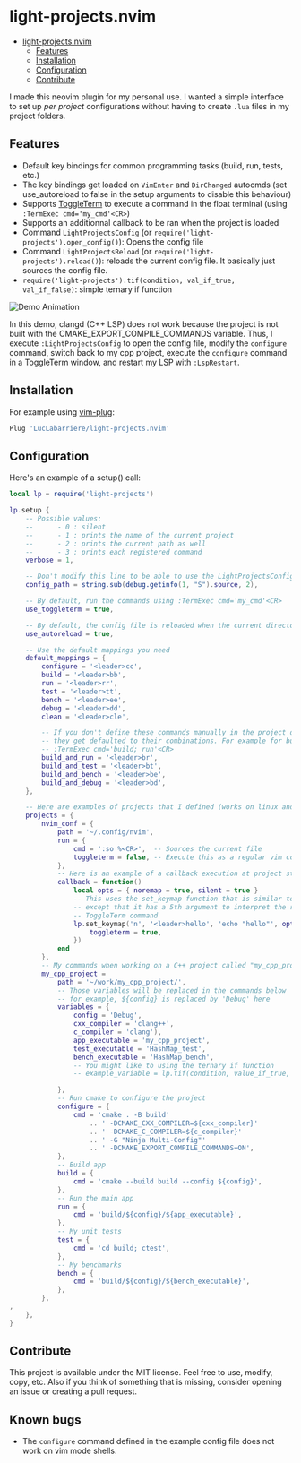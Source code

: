 # light-projects.nvim

<!--toc:start-->

- [light-projects.nvim](#light-projectsnvim)
  - [Features](#features)
  - [Installation](#installation)
  - [Configuration](#configuration)
  - [Contribute](#contribute)
  <!--toc:end-->

I made this neovim plugin for my personal use. I wanted a simple interface to
set up _per project_ configurations without having to create `.lua` files in my
project folders.

## Features

- Default key bindings for common programming tasks (build, run, tests, etc.)
- The key bindings get loaded on `VimEnter` and `DirChanged` autocmds (set
  use_autoreload to false in the setup arguments to disable this behaviour)
- Supports [ToggleTerm](https://github.com/akinsho/toggleterm.nvim) to execute a
  command in the float terminal (using `:TermExec cmd='my_cmd'<CR>`)
- Supports an additionnal callback to be ran when the project is loaded
- Command `LightProjectsConfig` (or `require('light-projects').open_config()`):
  Opens the config file
- Command `LightProjectsReload` (or `require('light-projects').reload()`):
  reloads the current config file. It basically just sources the config file.
- `require('light-projects').tif(condition, val_if_true, val_if_false)`: simple
  ternary if function

![Demo Animation](../assets/lp-example.gif?raw=true)

In this demo, clangd (C++ LSP) does not work because the project is not built
with the CMAKE_EXPORT_COMPILE_COMMANDS variable. Thus, I execute
`:LightProjectsConfig` to open the config file, modify the `configure` command,
switch back to my cpp project, execute the `configure` command in a ToggleTerm
window, and restart my LSP with `:LspRestart`.

## Installation

For example using [vim-plug](https://github.com/junegunn/vim-plug):

```lua
Plug 'LucLabarriere/light-projects.nvim'
```

## Configuration

Here's an example of a setup() call:

```lua
local lp = require('light-projects')

lp.setup {
    -- Possible values:
    --      - 0 : silent
    --      - 1 : prints the name of the current project
    --      - 2 : prints the current path as well
    --      - 3 : prints each registered command
    verbose = 1,

    -- Don't modify this line to be able to use the LightProjectsConfig command
    config_path = string.sub(debug.getinfo(1, "S").source, 2),

    -- By default, run the commands using :TermExec cmd='my_cmd'<CR>
    use_toggleterm = true,

    -- By default, the config file is reloaded when the current directory is changed
    use_autoreload = true,

    -- Use the default mappings you need
    default_mappings = {
        configure = '<leader>cc',
        build = '<leader>bb',
        run = '<leader>rr',
        test = '<leader>tt',
        bench = '<leader>ee',
        debug = '<leader>dd',
        clean = '<leader>cle',

        -- If you don't define these commands manually in the project definition,
        -- they get defaulted to their combinations. For example for build_and_run:
        -- :TermExec cmd='build; run'<CR>
        build_and_run = '<leader>br',
        build_and_test = '<leader>bt',
        build_and_bench = '<leader>be',
        build_and_debug = '<leader>bd',
    },

    -- Here are examples of projects that I defined (works on linux and windows)
    projects = {
        nvim_conf = {
            path = '~/.config/nvim',
            run = {
                cmd = ':so %<CR>',  -- Sources the current file
                toggleterm = false, -- Execute this as a regular vim command
            },
            -- Here is an example of a callback execution at project startup
            callback = function()
                local opts = { noremap = true, silent = true }
                -- This uses the set_keymap function that is similar to nvim_set_keymap
                -- except that it has a 5th argument to interpret the right-hand side as a
                -- ToggleTerm command
                lp.set_keymap('n', '<leader>hello', 'echo "hello"', opts, {
                    toggleterm = true,
                })
            end
        },
        -- My commands when working on a C++ project called "my_cpp_project"
        my_cpp_project =
            path = '~/work/my_cpp_project/',
            -- Those variables will be replaced in the commands below
            -- for example, ${config} is replaced by 'Debug' here
            variables = {
                config = 'Debug',
                cxx_compiler = 'clang++',
                c_compiler = 'clang'),
                app_executable = 'my_cpp_project',
                test_executable = 'HashMap_test',
                bench_executable = 'HashMap_bench',
				-- You might like to using the ternary if function
				-- example_variable = lp.tif(condition, value_if_true, value_if_false),

            },
            -- Run cmake to configure the project
            configure = {
                cmd = 'cmake . -B build'
                    .. ' -DCMAKE_CXX_COMPILER=${cxx_compiler}'
                    .. ' -DCMAKE_C_COMPILER=${c_compiler}'
                    .. ' -G "Ninja Multi-Config"'
                    .. ' -DCMAKE_EXPORT_COMPILE_COMMANDS=ON',
            },
            -- Build app
            build = {
                cmd = 'cmake --build build --config ${config}',
            },
            -- Run the main app
            run = {
                cmd = 'build/${config}/${app_executable}',
            },
            -- My unit tests
            test = {
                cmd = 'cd build; ctest',
            },
            -- My benchmarks
            bench = {
                cmd = 'build/${config}/${bench_executable}',
            },
        },
,
    },
}
```

## Contribute

This project is available under the MIT license. Feel free to use, modify, copy,
etc. Also if you think of something that is missing, consider opening an issue
or creating a pull request.

## Known bugs

- The `configure` command defined in the example config file does not work on
  vim mode shells.
